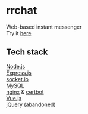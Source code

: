 # rrchat
Web-based instant messenger  
Try it [here](https://rainisr.ee/rrchat)

## Tech stack
[Node.js](https://nodejs.org/)  
[Express.js](https://expressjs.com)  
[socket.io](https://socket.io)  
[MySQL](https://www.mysql.com)  
[nginx](https://www.nginx.com) & [certbot](https://certbot.eff.org)  
[Vue.js](https://vuejs.org)  
[jQuery](https://jquery.com) (abandoned)  
